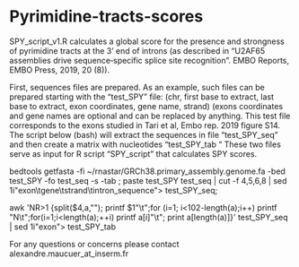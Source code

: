 # Pyrimidine-tracts-scores
SPY_script_v1.R calculates a global score for the presence and strongness of pyrimidine tracts at the 3’ end of introns (as described in “U2AF65 assemblies drive sequence‐specific splice site recognition”. EMBO Reports, EMBO Press, 2019, 20 (8)). 

First, sequences files are prepared. As an example, such files can be prepared starting with the “test_SPY” file: (chr, first base to extract, last base to extract, exon coordinates, gene name, strand) (exons coordinates and gene names are optional and can be replaced by anything. This test file corresponds to the exons studied in Tari et al, Embo rep. 2019 figure S14.
The script below (bash) will extract the sequences in file “test_SPY_seq” and then create a matrix with nucleotides “test_SPY_tab “
These two files serve as input for R script “SPY_script” that calculates SPY scores.

                                                                         
bedtools getfasta -fi ~/rnastar/GRCh38.primary_assembly.genome.fa  -bed test_SPY -fo test_seq -s -tab ;
paste test_SPY test_seq | cut -f 4,5,6,8 | sed 1i"exon\tgene\tstrand\tintron_sequence"> test_SPY_seq;

awk 'NR>1 {split($4,a,""); printf $1"\t";for (i=1; i<102-length(a);i++) printf "N\t";for(i=1;i<length(a);++i) printf a[i]"\t"; print a[length(a)]}' test_SPY_seq | sed 1i"exon"> test_SPY_tab  


For any questions or concerns please contact alexandre.maucuer_at_inserm.fr
